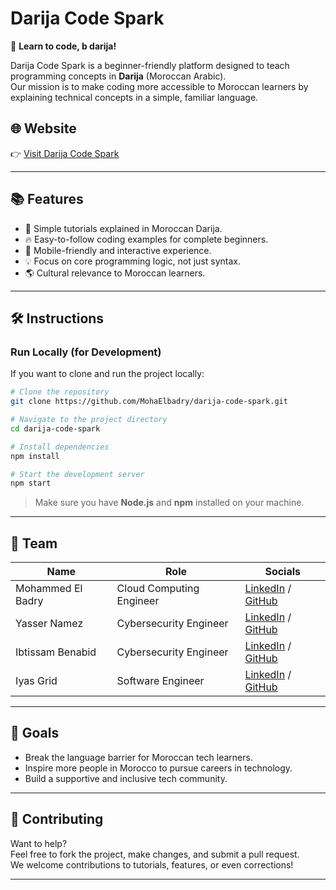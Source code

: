 # Darija Code Spark

🌟 **Learn to code, b darija!**

Darija Code Spark is a beginner-friendly platform designed to teach programming concepts in **Darija** (Moroccan Arabic).  
Our mission is to make coding more accessible to Moroccan learners by explaining technical concepts in a simple, familiar language.

## 🌐 Website

👉 [Visit Darija Code Spark](https://darija-code-spark.lovable.app/)

---

## 📚 Features

- 🧠 Simple tutorials explained in Moroccan Darija.
- 🔥 Easy-to-follow coding examples for complete beginners.
- 📱 Mobile-friendly and interactive experience.
- 💡 Focus on core programming logic, not just syntax.
- 🌎 Cultural relevance to Moroccan learners.

---

## 🛠️ Instructions

### Run Locally (for Development)

If you want to clone and run the project locally:

```bash
# Clone the repository
git clone https://github.com/MohaElbadry/darija-code-spark.git

# Navigate to the project directory
cd darija-code-spark

# Install dependencies
npm install

# Start the development server
npm start
```

> Make sure you have **Node.js** and **npm** installed on your machine.

---

## 👥 Team

| Name              | Role                      | Socials |
|-------------------|---------------------------|---------|
| Mohammed El Badry | Cloud Computing Engineer  | [LinkedIn](https://www.linkedin.com/in/mohammed-elbadry/) / [GitHub](https://github.com/MohaElbadry) |
| Yasser Namez      | Cybersecurity Engineer    | [LinkedIn](https://www.linkedin.com/in/yasser-namez-0898a322b/) / [GitHub](https://github.com/yassernamez03) |
| Ibtissam Benabid  | Cybersecurity Engineer    | [LinkedIn](https://www.linkedin.com/in/ibtissam-benabid/) / [GitHub](https://github.com/BenabidIbtissam) |
| Iyas Grid         | Software Engineer         | [LinkedIn](https://www.linkedin.com/in/ilyas-grid/) / [GitHub](https://github.com/IlyasGrid) |

---

## 🎯 Goals

- Break the language barrier for Moroccan tech learners.
- Inspire more people in Morocco to pursue careers in technology.
- Build a supportive and inclusive tech community.

---

## 🤝 Contributing

Want to help?  
Feel free to fork the project, make changes, and submit a pull request.  
We welcome contributions to tutorials, features, or even corrections!

---


